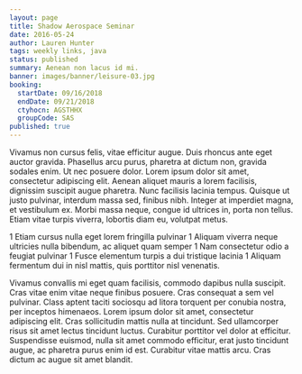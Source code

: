 ```yaml
---
layout: page
title: Shadow Aerospace Seminar
date: 2016-05-24
author: Lauren Hunter
tags: weekly links, java
status: published
summary: Aenean non lacus id mi.
banner: images/banner/leisure-03.jpg
booking:
  startDate: 09/16/2018
  endDate: 09/21/2018
  ctyhocn: AGSTHHX
  groupCode: SAS
published: true
---
```

Vivamus non cursus felis, vitae efficitur augue. Duis rhoncus ante eget auctor gravida. Phasellus arcu purus, pharetra at dictum non, gravida sodales enim. Ut nec posuere dolor. Lorem ipsum dolor sit amet, consectetur adipiscing elit. Aenean aliquet mauris a lorem facilisis, dignissim suscipit augue pharetra. Nunc facilisis lacinia tempus. Quisque ut justo pulvinar, interdum massa sed, finibus nibh. Integer at imperdiet magna, et vestibulum ex. Morbi massa neque, congue id ultrices in, porta non tellus. Etiam vitae turpis viverra, lobortis diam eu, volutpat metus.

1 Etiam cursus nulla eget lorem fringilla pulvinar
1 Aliquam viverra neque ultricies nulla bibendum, ac aliquet quam semper
1 Nam consectetur odio a feugiat pulvinar
1 Fusce elementum turpis a dui tristique lacinia
1 Aliquam fermentum dui in nisl mattis, quis porttitor nisl venenatis.

Vivamus convallis mi eget quam facilisis, commodo dapibus nulla suscipit. Cras vitae enim vitae neque finibus posuere. Cras consequat a sem vel pulvinar. Class aptent taciti sociosqu ad litora torquent per conubia nostra, per inceptos himenaeos. Lorem ipsum dolor sit amet, consectetur adipiscing elit. Cras sollicitudin mattis nulla at tincidunt. Sed ullamcorper risus sit amet lectus tincidunt luctus. Curabitur porttitor vel dolor at efficitur. Suspendisse euismod, nulla sit amet commodo efficitur, erat justo tincidunt augue, ac pharetra purus enim id est. Curabitur vitae mattis arcu. Cras dictum ac augue sit amet blandit.
